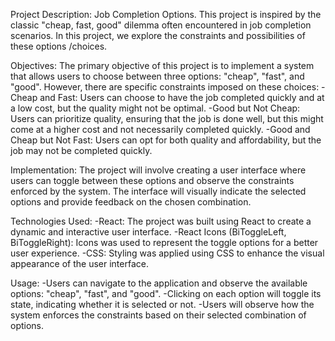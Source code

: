 Project Description: Job Completion Options.
This project is inspired by the classic "cheap, fast, good" dilemma often encountered in job completion scenarios.  In this project, we explore the constraints and possibilities of these options /choices.

Objectives:
The primary objective of this project is to implement a system that allows users to choose between three options: "cheap", "fast", and "good". However, there are specific constraints imposed on these choices:
-Cheap and Fast: Users can choose to have the job completed quickly and at a low cost, but the quality might not be optimal.
-Good but Not Cheap: Users can prioritize quality, ensuring that the job is done well, but this might come at a higher cost and not necessarily completed quickly.
-Good and Cheap but Not Fast: Users can opt for both quality and affordability, but the job may not be completed quickly.

Implementation:
  The project will involve creating a user interface where users can toggle between these options and observe the constraints enforced by the system. The interface will visually indicate the selected options and provide feedback on the chosen combination.

Technologies Used:
-React: The project was built using React to create a dynamic and interactive user interface.
-React Icons (BiToggleLeft, BiToggleRight): Icons was used to represent the toggle options for a better user experience.
-CSS: Styling was applied using CSS to enhance the visual appearance of the user interface.

Usage:
-Users can navigate to the application and observe the available options: "cheap", "fast", and "good".
-Clicking on each option will toggle its state, indicating whether it is selected or not.
-Users will observe how the system enforces the constraints based on their selected combination of options. 
